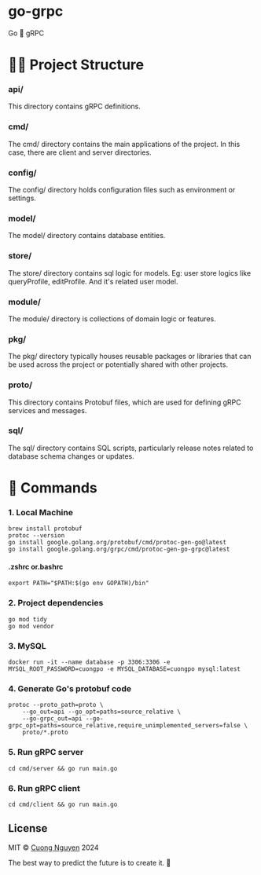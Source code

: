 # go-grpc

Go 🤝 gRPC

# 🧑‍💻 Project Structure

### api/

This directory contains gRPC definitions.

### cmd/

The cmd/ directory contains the main applications of the project. In this case, there are client and server directories.

### config/

The config/ directory holds configuration files  such as environment or settings.

### model/

The model/ directory contains database entities.

### store/

The store/ directory contains sql logic for models. Eg: user store logics like queryProfile, editProfile. And it's related user model.

### module/

The module/ directory is collections of domain logic or features.

### pkg/

The pkg/ directory typically houses reusable packages or libraries that can be used across the project or potentially shared with other projects.

### proto/

This directory contains Protobuf files, which are used for defining gRPC services and messages.

### sql/

The sql/ directory contains SQL scripts, particularly release notes related to database schema changes or updates.

# 🐧 Commands

### 1. Local Machine

```shell script
brew install protobuf
protoc --version
go install google.golang.org/protobuf/cmd/protoc-gen-go@latest
go install google.golang.org/grpc/cmd/protoc-gen-go-grpc@latest
```

#### .zshrc or.bashrc

```shell script
export PATH="$PATH:$(go env GOPATH)/bin"
```

### 2. Project dependencies

```shell script
go mod tidy
go mod vendor
```

### 3. MySQL

```shell script
docker run -it --name database -p 3306:3306 -e MYSQL_ROOT_PASSWORD=cuongpo -e MYSQL_DATABASE=cuongpo mysql:latest
```

### 4. Generate Go's protobuf code

```shell script
protoc --proto_path=proto \
    --go_out=api --go_opt=paths=source_relative \
    --go-grpc_out=api --go-grpc_opt=paths=source_relative,require_unimplemented_servers=false \
    proto/*.proto
```

### 5. Run gRPC server

```shell script
cd cmd/server && go run main.go
```

### 6. Run gRPC client

```shell script
cd cmd/client && go run main.go
```

## License

MIT © [Cuong Nguyen](https://github.com/cuongnd9/) 2024

<!-- INSPIRATIONAL_QUOTE_START -->
The best way to predict the future is to create it.
🦖
<!-- INSPIRATIONAL_QUOTE_END -->
